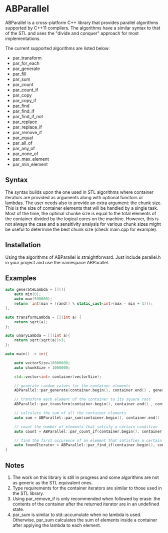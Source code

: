 # ABParallel
ABParallel is a cross-platform C++ library that provides parallel algorithms supported by C++11 compilers. The algorithms have a similar syntax to that of the STL and uses the "divide and conquer" approach for most implementations.

The current supported algorithms are listed below:
* par_transform
* par_for_each
* par_generate
* par_fill
* par_sum
* par_count
* par_count_if
* par_copy
* par_copy_if
* par_find
* par_find_if
* par_find_if_not
* par_replace
* par_replace_if
* par_remove_if
* par_equal
* par_all_of
* par_any_of
* par_none_of
* par_max_element
* par_min_element

## Syntax
The syntax builds upon the one used in STL algorithms where container iterators are provided as arguments along with optional functors or lambdas.
The user needs also to provide an extra argument: the chunk size. This is the size of container elements that will be handled by a single task. Most of the time, the optimal chunke size is equal to the total elements of the container divided by the logical cores on the machine. However, this is not always the case and a sensitivity analysis for various chunk sizes might be useful to determine the best chunk size (check main.cpp for example).

## Installation
Using the algorithms of ABParallel is straightforward. Just include parallel.h in your project and use the namespace ABParallel.

## Examples
```c++
auto generateLambda = [](){
    auto min(0);
    auto max(500000);
    return  int(min + (rand() % static_cast<int>(max - min + 1)));
};

auto transformLambda = [](int a) {
    return sqrt(a);
};

auto unaryLambda = [](int a){
    return sqrt(sqrt(a))>3;
};

auto main() -> int{

    auto vectorSize=10000000;
    auto chunkSize = 1000000;

    std::vector<int> container(vectorSize);

    // generate random values for the container elements
    ABParallel::par_generate(container.begin(), container.end() , generateLambda, chunkSize);

    // transform each element of the container to its square root
    ABParallel::par_transform(container.begin(), container.end() , container.begin(), transformLambda, chunkSize);

    // calculate the sum of all the container elements
    auto sum = ABParallel::par_sum(container.begin(), container.end() , chunkSize);

    // count the number of elements that satisfy a certain condition
    auto count = ABParallel::par_count_if(container.begin(), container.end() , unaryLambda, chunkSize);

    // find the first occurence of an element that satisfies a certain condition
    auto foundIterator = ABParallel::par_find_if(container.begin(), container.end() , unaryLambda, chunkSize);
}

```

## Notes
1. The work on this library is still in progress and some algorithms are not as generic as the STL equivalent ones.
2. Type requirements for the container iterators are similar to those used in the STL library.
3. Using par_remove_if is only recommended when followed by erase: the contents of the container after the returned iterator are in an undefined state.
4. par_sum is similar to std::accumulate when no lambda is used. Otherwise, par_sum calculates the sum of elements inside a container after applying the lambda to each element.


